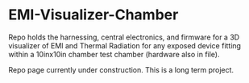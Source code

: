 # EMI-Visualizer-Chamber
Repo holds the harnessing, central electronics, and firmware for a 3D visualizer of EMI and Thermal Radiation for any exposed device fitting within a 10inx10in chamber test chamber (hardware also in file). 


Repo page currently under construction. This is a long term project.
